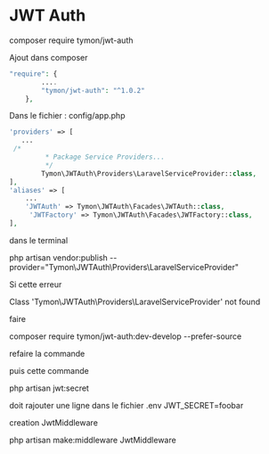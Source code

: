 # JWT Auth

composer require tymon/jwt-auth

Ajout dans composer 

```php
"require": {
        ....
        "tymon/jwt-auth": "^1.0.2"
    },
```

Dans le fichier : config/app.php

```php
'providers' => [
   ...
 /*
         * Package Service Providers...
         */
        Tymon\JWTAuth\Providers\LaravelServiceProvider::class,
],
'aliases' => [
    ...
    'JWTAuth' => Tymon\JWTAuth\Facades\JWTAuth::class,
     'JWTFactory' => Tymon\JWTAuth\Facades\JWTFactory::class,
],
```

dans le terminal 

php artisan vendor:publish --provider="Tymon\JWTAuth\Providers\LaravelServiceProvider"

Si cette erreur

Class 'Tymon\JWTAuth\Providers\LaravelServiceProvider' not found

faire 

composer require tymon/jwt-auth:dev-develop --prefer-source

refaire la commande


puis cette commande 

php artisan jwt:secret

doit rajouter une ligne dans le fichier .env 
JWT_SECRET=foobar


creation JwtMiddleware

php artisan make:middleware JwtMiddleware

